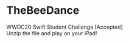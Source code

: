 # TheBeeDance
WWDC20 Swift Student Challenge [Accepted]
<br>Unzip the file and play on your iPad!</br>
